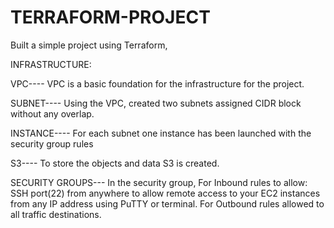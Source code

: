 # TERRAFORM-PROJECT
Built a simple project using Terraform,


INFRASTRUCTURE:

VPC----
 VPC is a  basic foundation for the infrastructure for the project.

SUBNET----
 Using the VPC, created two subnets assigned CIDR block without any overlap.

INSTANCE----
 For each subnet one instance has been launched with the security group rules 

S3----
 To store the objects and data S3 is created.

SECURITY GROUPS---
  In the security group, 
  For Inbound rules to allow:
  SSH port(22) from anywhere to allow remote access to your EC2 instances from any IP address using PuTTY or terminal.
  For Outbound rules allowed to all traffic destinations.
